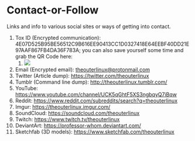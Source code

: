 # Contact-or-Follow
Links and info to various social sites or ways of getting into contact.

1. Tox ID (Encrypted communication): 4E07D525B95BE56512C9B616EE90413CC1D0327418E64EEBF40DD21E97AAF867FB4DA36F783A; you can also save yourself some time and grab the QR Code here: 
	1. <img src="https://theouterlinux.com/wp-content/uploads/2017/02/TheOuterLinuxQToxQRCode.png" />
2. Email (Encrypted email): [theouterlinux@protonmail.com](mailto:theouterlinux@protonmail.com)
3. Twitter (Article dump): https://twitter.com/theouterlinux
4. Tumblr (Command line dump): http://theouterlinux.tumblr.com/
5. YouTube: https://www.youtube.com/channel/UCK5qGhtF5XS3ngbqyQ7iBqw
6. Reddit: https://www.reddit.com/subreddits/search?q=theouterlinux
7. Imgur: https://theouterlinux.imgur.com/
8. SoundCloud: https://soundcloud.com/theouterlinux
9. Twitch: https://www.twitch.tv/theouterlinux
10. DeviantArt: https://professor-whom.deviantart.com/
11. Sketchfab (3D models): https://www.sketchfab.com/theouterlinux
